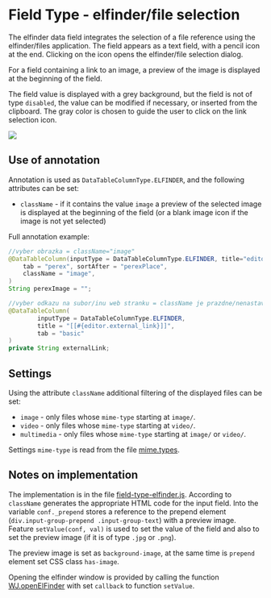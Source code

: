 # Field Type - elfinder/file selection

The elfinder data field integrates the selection of a file reference using the elfinder/files application. The field appears as a text field, with a pencil icon at the end. Clicking on the icon opens the elfinder/file selection dialog.

For a field containing a link to an image, a preview of the image is displayed at the beginning of the field.

The field value is displayed with a grey background, but the field is not of type `disabled`, the value can be modified if necessary, or inserted from the clipboard. The gray color is chosen to guide the user to click on the link selection icon.

![](field-type-elfinder.png)

## Use of annotation

Annotation is used as `DataTableColumnType.ELFINDER`, and the following attributes can be set:
- `className` - if it contains the value `image` a preview of the selected image is displayed at the beginning of the field (or a blank image icon if the image is not yet selected)

Full annotation example:

```java
//vyber obrazka = className="image"
@DataTableColumn(inputType = DataTableColumnType.ELFINDER, title="editor.perex.image",
    tab = "perex", sortAfter = "perexPlace",
    className = "image",
)
String perexImage = "";

//vyber odkazu na subor/inu web stranku = className je prazdne/nenastavene
@DataTableColumn(
        inputType = DataTableColumnType.ELFINDER,
        title = "[[#{editor.external_link}]]",
        tab = "basic"
)
private String externalLink;
```

## Settings

Using the attribute `className` additional filtering of the displayed files can be set:
- `image` - only files whose `mime-type` starting at `image/`.
- `video` - only files whose `mime-type` starting at `video/`.
- `multimedia` - only files whose `mime-type` starting at `image/` or `video/`.

Settings `mime-type` is read from the file [mime.types](../../../../src/main/webapp/WEB-INF/mime.types).

## Notes on implementation

The implementation is in the file [field-type-elfinder.js](../../../../src/main/webapp/admin/v9/npm_packages/webjetdatatables/field-type-elfinder.js). According to `className` generates the appropriate HTML code for the input field. Into the variable `conf._prepend` stores a reference to the prepend element (`div.input-group-prepend .input-group-text`) with a preview image. Feature `setValue(conf, val)` is used to set the value of the field and also to set the preview image (if it is of type `.jpg` or `.png`).

The preview image is set as `background-image`, at the same time is `prepend` element set CSS class `has-image`.

Opening the elfinder window is provided by calling the function [WJ.openElFinder](../frameworks/webjetjs.md#iframe-dialogue) with set `callback` to function `setValue`.
